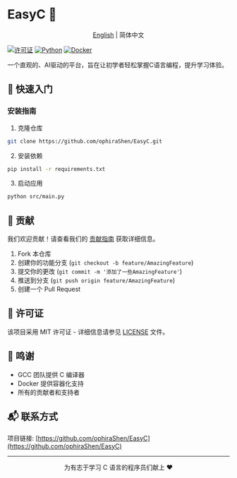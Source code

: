 # EasyC 🚀

<div align="center">

[English](https://github.com/ophiraShen/EasyC/blob/main/README.md) | 简体中文

</div>

[![许可证](https://img.shields.io/badge/license-MIT-blue.svg)](LICENSE)
[![Python](https://img.shields.io/badge/python-3.10+-blue.svg)](https://www.python.org/downloads/)
[![Docker](https://img.shields.io/badge/docker-required-blue.svg)](https://www.docker.com/)

一个直观的、AI驱动的平台，旨在让初学者轻松掌握C语言编程，提升学习体验。


## 🚀 快速入门

### 安装指南
1. 克隆仓库
```bash
git clone https://github.com/ophiraShen/EasyC.git
```

2. 安装依赖
```bash
pip install -r requirements.txt
```

3. 启动应用
```bash
python src/main.py
```

## 🤝 贡献

我们欢迎贡献！请查看我们的 [贡献指南](CONTRIBUTING.md) 获取详细信息。

1. Fork 本仓库
2. 创建你的功能分支 (`git checkout -b feature/AmazingFeature`)
3. 提交你的更改 (`git commit -m '添加了一些AmazingFeature'`)
4. 推送到分支 (`git push origin feature/AmazingFeature`)
5. 创建一个 Pull Request

## 📄 许可证

该项目采用 MIT 许可证 - 详细信息请参见 [LICENSE](LICENSE) 文件。

## 🙏 鸣谢

- GCC 团队提供 C 编译器
- Docker 提供容器化支持
- 所有的贡献者和支持者

## 📬 联系方式

项目链接: [https://github.com/ophiraShen/EasyC](https://github.com/ophiraShen/EasyC)

---

<p align="center">为有志于学习 C 语言的程序员们献上 ❤️</p>


